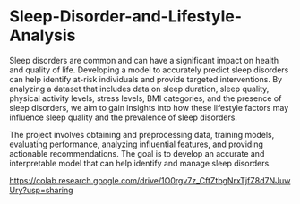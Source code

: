 # Sleep-Disorder-and-Lifestyle-Analysis

Sleep disorders are common and can have a significant impact on health and quality of life. Developing a model to accurately predict sleep disorders can help identify at-risk individuals and provide targeted interventions. By analyzing a dataset that includes data on sleep duration, sleep quality, physical activity levels, stress levels, BMI categories, and the presence of sleep disorders, we aim to gain insights into how these lifestyle factors may influence sleep quality and the prevalence of sleep disorders.  

The project involves obtaining and preprocessing data, training models, evaluating performance, analyzing influential features, and providing actionable recommendations. The goal is to develop an accurate and interpretable model that can help identify and manage sleep disorders.

https://colab.research.google.com/drive/1O0rgv7z_CftZtbgNrxTjfZ8d7NJuwUry?usp=sharing
